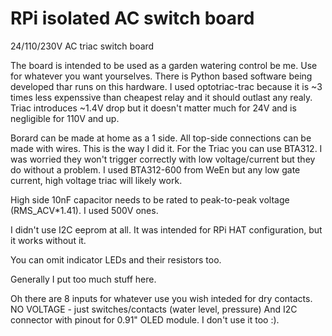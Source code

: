 # RPi isolated AC switch board
 24/110/230V AC triac switch board

The board is intended to be used as a garden watering control be me. Use for whatever you want yourselves. 
There is Python based software being developed thar runs on this hardware.
I used optotriac-trac because it is ~3 times less expenssive than cheapest relay and it should outlast any realy.
Triac introduces ~1.4V drop but it doesn't matter much for 24V and is negligible for 110V and up.

Borard can be made at home as a 1 side. All top-side connections can be made with wires. This is the way I did it.
For the Triac you can use BTA312. I was worried they won't trigger correctly with low voltage/current but they do without a problem.
I used BTA312-600 from WeEn but any low gate current, high voltage triac will likely work.

High side 10nF capacitor needs to be rated to peak-to-peak voltage (RMS_ACV*1.41). I used 500V ones.

I didn't use I2C eeprom at all. It was intended for RPi HAT configuration, but it works without it.

You can omit indicator LEDs and their resistors too.

Generally I put too much stuff here.

Oh there are 8 inputs for whatever use you wish inteded for dry contacts. NO VOLTAGE - just switches/contacts (water level, pressure)
And I2C connector with pinout for 0.91" OLED module. I don't use it too :).

